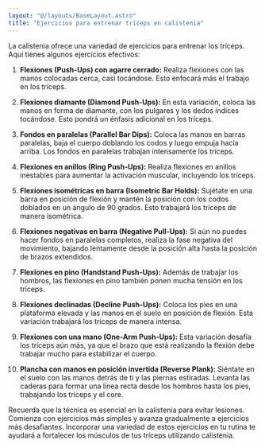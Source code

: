 ```yaml
---
layout: "@/layouts/BaseLayout.astro"
title: "Ejercicios para entrenar tríceps en calistenia"
---
```

La calistenia ofrece una variedad de ejercicios para entrenar los tríceps. Aquí tienes algunos ejercicios efectivos:

1. **Flexiones (Push-Ups) con agarre cerrado:** Realiza flexiones con las manos colocadas cerca, casi tocándose. Esto enfocará más el trabajo en los tríceps.

2. **Flexiones diamante (Diamond Push-Ups):** En esta variación, coloca las manos en forma de diamante, con los pulgares y los dedos índices tocándose. Esto pondrá un énfasis adicional en los tríceps.

3. **Fondos en paralelas (Parallel Bar Dips):** Coloca las manos en barras paralelas, baja el cuerpo doblando los codos y luego empuja hacia arriba. Los fondos en paralelas trabajan intensamente los tríceps.

4. **Flexiones en anillos (Ring Push-Ups):** Realiza flexiones en anillos inestables para aumentar la activación muscular, incluyendo los tríceps.

5. **Flexiones isométricas en barra (Isometric Bar Holds):** Sujétate en una barra en posición de flexión y mantén la posición con los codos doblados en un ángulo de 90 grados. Esto trabajará los tríceps de manera isométrica.

6. **Flexiones negativas en barra (Negative Pull-Ups):** Si aún no puedes hacer fondos en paralelas completos, realiza la fase negativa del movimiento, bajando lentamente desde la posición alta hasta la posición de brazos extendidos.

7. **Flexiones en pino (Handstand Push-Ups):** Además de trabajar los hombros, las flexiones en pino también ponen mucha tensión en los tríceps.

8. **Flexiones declinadas (Decline Push-Ups):** Coloca los pies en una plataforma elevada y las manos en el suelo en posición de flexión. Esta variación trabajará los tríceps de manera intensa.

9. **Flexiones con una mano (One-Arm Push-Ups):** Esta variación desafía los tríceps aún más, ya que el brazo que está realizando la flexión debe trabajar mucho para estabilizar el cuerpo.

10. **Plancha con manos en posición invertida (Reverse Plank):** Siéntate en el suelo con las manos detrás de ti y las piernas estiradas. Levanta las caderas para formar una línea recta desde los hombros hasta los pies, trabajando los tríceps y el core.

Recuerda que la técnica es esencial en la calistenia para evitar lesiones. Comienza con ejercicios más simples y avanza gradualmente a ejercicios más desafiantes. Incorporar una variedad de estos ejercicios en tu rutina te ayudará a fortalecer los músculos de tus tríceps utilizando calistenia.